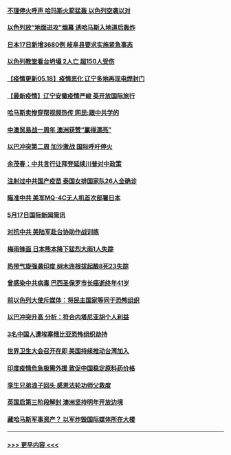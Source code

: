 #### [不理停火呼声 哈玛斯火箭猛轰 以色列空袭以对](../pages/prog202/a103121967.md?t=05181401) 
#### [以色列放“地面进攻”烟幕 诱哈马斯入地道后轰炸](../pages/prog202/a103121873.md?t=05181401) 
#### [日本17日新增3680例 岐阜县要求实施紧急事态](../pages/prog202/a103121919.md?t=05181401) 
#### [以色列教堂看台坍塌 2人亡 超150人受伤](../pages/prog202/a103121680.md?t=05181401) 
#### [【疫情更新05.18】疫情恶化 辽宁多地再现电焊封门](../pages/prog202/a103114528.md?t=05181401) 
#### [【最新疫情】辽宁安徽疫情严峻 英开放国际旅行](../pages/prog202/a103121569.md?t=05181401) 
#### [哈马斯卖惨穿帮视频热传 网民:跟中共学的](../pages/prog202/a103121751.md?t=05181401) 
#### [中澳贸易战一周年 澳洲获赞“赢得漂亮”](../pages/prog202/a103121654.md?t=05181401) 
#### [以巴冲突第二周 加沙激战 国际呼吁停火](../pages/prog202/a103121571.md?t=05181401) 
#### [余茂春：中共言行让拜登延续川普对中政策](../pages/prog202/a103121538.md?t=05181401) 
#### [注射过中共国产疫苗 泰国女排国家队26人全确诊](../pages/prog202/a103121390.md?t=05181401) 
#### [瞄准中共 美军MQ-4C无人机首次部署日本](../pages/prog202/a103121377.md?t=05181401) 
#### [5月17日国际新闻简讯](../pages/prog202/a103121355.md?t=05181401) 
#### [对抗中共 美陆军赴台协助作战训练](../pages/prog202/a103121292.md?t=05181401) 
#### [梅雨锋面 日本熊本降下猛烈大雨1人失踪](../pages/prog202/a103121277.md?t=05181401) 
#### [热带气旋强袭印度 树木连根拔起酿8死23失踪](../pages/prog202/a103121241.md?t=05181401) 
#### [曾感染中共病毒 巴西圣保罗市长癌逝终年41岁](../pages/prog202/a103121172.md?t=05181401) 
#### [前以色列大使斥媒体：将民主国家等同于恐怖组织](../pages/prog202/a103121201.md?t=05181401) 
#### [以巴冲突升高 分析：符合内塔尼亚胡个人利益](../pages/prog202/a103121159.md?t=05181401) 
#### [3名中国人遭埃塞俄比亚恐怖组织劫持](../pages/prog202/a103121105.md?t=05181401) 
#### [世界卫生大会召开在即 美国持续推动台湾加入](../pages/prog202/a103121078.md?t=05181401) 
#### [印度疫情危急极需外援 敦促中国稳定原料药价格](../pages/prog202/a103121075.md?t=05181401) 
#### [孪生兄弟浪子回头 感恩法轮功师父救度](../pages/prog202/a103121070.md?t=05181401) 
#### [英国启第三阶段解封 澳洲坚持明年开放边境](../pages/prog202/a103121055.md?t=05181401) 
#### [藏哈马斯军事资产？ 以军炸毁国际媒体所在大楼](../pages/prog202/a103120998.md?t=05181401) 

----
#### [ >>> 更早内容 <<< ](../indexes/prog202-earlier.md)
